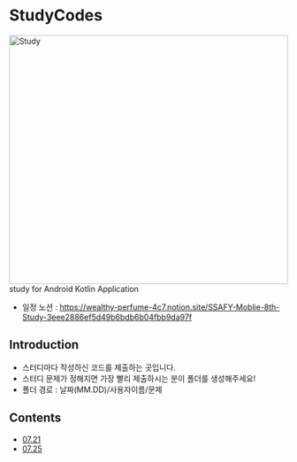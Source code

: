 # StudyCodes
<img src="https://user-images.githubusercontent.com/50359789/180629106-e4f83bf5-19c1-4dcd-a727-11bc5aa3bbcb.jpg" width="100%" height="450px" title="Study" alt="Study"></img>
 study for Android Kotlin Application <br />
- 일정 노션 : https://wealthy-perfume-4c7.notion.site/SSAFY-Moblie-8th-Study-3eee2886ef5d49b6bdb6b04fbb9da97f <br />

## Introduction <br />
- 스터디마다 작성하신 코드를 제출하는 곳입니다.
- 스터디 문제가 정해지면 가장 빨리 제출하시는 분이 폴더를 생성해주세요!
- 폴더 경로 : 날짜(MM.DD)/사용자이름/문제

## Contents 
- [07.21](https://github.com/SAlgorithmStudy6/StudyCodes/tree/main/07.21)
- [07.25](https://github.com/SAlgorithmStudy6/StudyCodes/tree/main/07.25)

